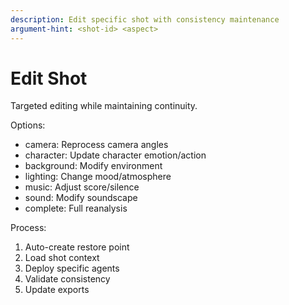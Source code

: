 ```yaml
---
description: Edit specific shot with consistency maintenance
argument-hint: <shot-id> <aspect>
---
```


# Edit Shot

Targeted editing while maintaining continuity.

Options:
- camera: Reprocess camera angles
- character: Update character emotion/action
- background: Modify environment
- lighting: Change mood/atmosphere
- music: Adjust score/silence
- sound: Modify soundscape
- complete: Full reanalysis

Process:
1. Auto-create restore point
2. Load shot context
3. Deploy specific agents
4. Validate consistency
5. Update exports